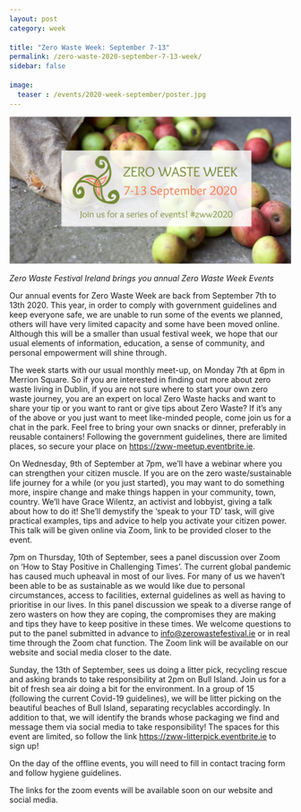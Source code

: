 ```yaml
---
layout: post
category: week

title: "Zero Waste Week: September 7-13"
permalink: /zero-waste-2020-september-7-13-week/
sidebar: false

image:
  teaser : /events/2020-week-september/poster.jpg
---
```


![September 7-13](/images/events/2020-week-september/poster.jpg)

*Zero Waste Festival Ireland brings you annual Zero Waste Week Events*

Our annual events for Zero Waste Week are back from September 7th to 13th 2020. This year, in order to comply with government guidelines and keep everyone safe, we are unable to run some of the events we planned, others will have very limited capacity and some have been moved online. Although this will be a smaller than usual festival week, we hope that our usual elements of information, education, a sense of community, and personal empowerment will shine through.

The week starts with our usual monthly meet-up, on Monday 7th at 6pm in Merrion Square. So if you are interested in finding out more about zero waste living in Dublin, if you are not sure where to start your own zero waste journey, you are an expert on local Zero Waste hacks and want to share your tip or you want to rant or give tips about Zero Waste? If it’s any of the above or you just want to meet like-minded people, come join us for a chat in the park. Feel free to bring your own snacks or dinner, preferably in reusable containers!  Following the government guidelines, there are limited places, so secure your place on https://zww-meetup.eventbrite.ie. 

On Wednesday, 9th of September at 7pm, we’ll have a webinar where you can strengthen your citizen muscle. If you are on the zero waste/sustainable life journey for a while (or you just started), you may want to do something more, inspire change and make things happen in your community, town, country. We’ll have Grace Wilentz, an activist and lobbyist, giving a talk about how to do it! She’ll demystify the ‘speak to your TD’ task, will give practical examples, tips and advice to help you activate your citizen power. This talk will be given online via Zoom, link to be provided closer to the event. 

7pm on Thursday, 10th of September, sees a panel discussion over Zoom on ‘How to Stay Positive in Challenging Times’. The current global pandemic has caused much upheaval in most of our lives. For many of us we haven’t been able to be as sustainable as we would like due to personal circumstances, access to facilities, external guidelines as well as having to prioritise in our lives. In this panel discussion we speak to a diverse range of zero wasters on how they are coping, the compromises they are making and tips they have to keep positive in these times. We welcome questions to put to the panel submitted in advance to info@zerowastefestival.ie or in real time through the Zoom chat function. The Zoom link will be available on our website and social media closer to the date. 

Sunday, the 13th of September, sees us doing a litter pick, recycling rescue and asking brands to take responsibility at 2pm on Bull Island. Join us for a bit of fresh sea air doing a bit for the environment. In a group of 15 (following the current Covid-19 guidelines), we will be litter picking on the beautiful beaches of Bull Island, separating recyclables accordingly. In addition to that, we will identify the brands whose packaging we find and message them via social media to take responsibility! The spaces for this event are limited, so follow the link https://zww-litterpick.eventbrite.ie to sign up! 

On the day of the offline events, you will need to fill in contact tracing form and follow hygiene guidelines.

The links for the zoom events will be available soon on our website and social media.

